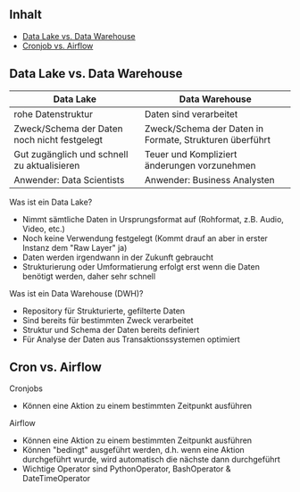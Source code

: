 ## Inhalt
* [Data Lake vs. Data Warehouse](#data-lake-vs-data-warehouse)
* [Cronjob vs. Airflow](#cron-vs-airflow)

## Data Lake vs. Data Warehouse
| Data Lake  | Data Warehouse |
| ---------- | -------------- |
| rohe Datenstruktur  | Daten sind verarbeitet  |
| Zweck/Schema der Daten noch nicht festgelegt  | Zweck/Schema der Daten in Formate, Strukturen überführt  |
| Gut zugänglich und schnell zu aktualisieren | Teuer und Kompliziert änderungen vorzunehmen |
| Anwender: Data Scientists | Anwender: Business Analysten |

Was ist ein Data Lake?
* Nimmt sämtliche Daten in Ursprungsformat auf (Rohformat, z.B. Audio, Video, etc.)
* Noch keine Verwendung festgelegt (Kommt drauf an aber in erster Instanz dem "Raw Layer" ja)
* Daten werden irgendwann in der Zukunft gebraucht
* Strukturierung oder Umformatierung erfolgt erst wenn die Daten benötigt werden, daher sehr schnell

Was ist ein Data Warehouse (DWH)?
* Repository für Strukturierte, gefilterte Daten 
* Sind bereits für bestimmten Zweck verarbeitet
* Struktur und Schema der Daten bereits definiert
* Für Analyse der Daten aus Transaktionssystemen optimiert

## Cron vs. Airflow
Cronjobs
* Können eine Aktion zu einem bestimmten Zeitpunkt ausführen

Airflow
* Können eine Aktion zu einem bestimmten Zeitpunkt ausführen
* Können "bedingt" ausgeführt werden, d.h. wenn eine Aktion durchgeführt wurde, wird automatisch die nächste dann durchgeführt
* Wichtige Operator sind PythonOperator, BashOperator & DateTimeOperator
